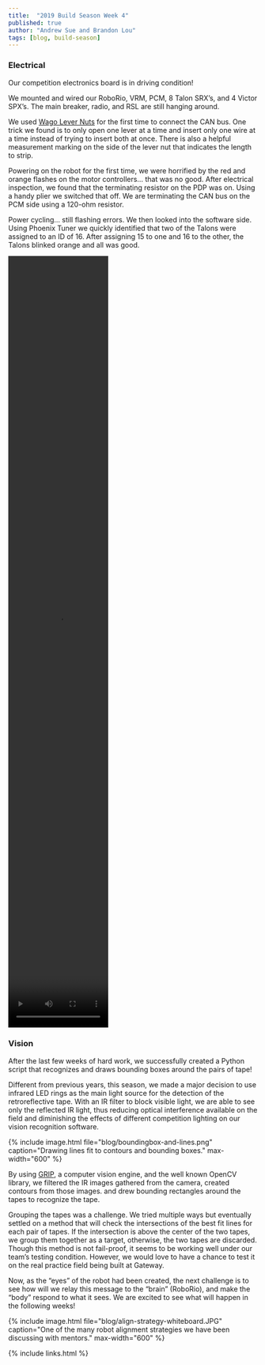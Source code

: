 ```yaml
---
title:  "2019 Build Season Week 4"
published: true
author: "Andrew Sue and Brandon Lou"
tags: [blog, build-season]
---
```


### Electrical

Our competition electronics board is in driving condition!

We mounted and wired our RoboRio, VRM, PCM,  8 Talon SRX’s, and 4 Victor SPX’s. The main breaker, radio, and RSL are still hanging around.

We used [Wago Lever Nuts](https://www.wago.com/221/us/) for the first time to connect the CAN bus. One trick we found is to only open one lever at a time and insert only one wire at a time instead of trying to insert both at once. There is also a helpful measurement marking on the side of the lever nut that indicates the length to strip.

Powering on the robot for the first time, we were horrified by the red and orange flashes on the motor controllers… that was no good. After electrical inspection, we found that the terminating resistor on the PDP was on. Using a handy plier we switched that off. We are terminating the CAN bus on the PCM side using a 120-ohm resistor.

Power cycling…  still flashing errors. We then looked into the software side. Using Phoenix Tuner we quickly identified that two of the Talons were assigned to an ID of 16. After assigning 15 to one and 16 to the other, the Talons blinked orange and all was good.

<video controls="controls" width="40%" height="40%" 
       name="First Drive" src="https://files.slack.com/files-pri/T0GL3JJPM-FFV86K1EW/download/image_from_ios.mov"></video>

### Vision

After the last few weeks of hard work, we successfully created a Python script that recognizes and draws bounding boxes around the pairs of tape!

Different from previous years, this season, we made a major decision to use infrared LED rings as the main light source for the detection of the retroreflective tape. With an IR filter to block visible light, we are able to see only the reflected IR light, thus reducing optical interference available on the field and diminishing the effects of different competition lighting on our vision recognition software.

{% include image.html file="blog/boundingbox-and-lines.png" caption="Drawing lines fit to contours and bounding boxes." max-width="600" %}

By using [GRIP](https://github.com/WPIRoboticsProjects/GRIP), a computer vision engine, and the well known OpenCV library, we filtered the IR images gathered from the camera, created contours from those images. and drew bounding rectangles around the tapes to recognize the tape.

Grouping the tapes was a challenge. We tried multiple ways but eventually settled on a method that will check the intersections of the best fit lines for each pair of tapes. If the intersection is above the center of the two tapes, we group them together as a target, otherwise, the two tapes are discarded. Though this method is not fail-proof, it seems to be working well under our team’s testing condition. However, we would love to have a chance to test it on the real practice field being built at Gateway.

Now, as the “eyes” of the robot had been created, the next challenge is to see how will we relay this message to the “brain” (RoboRio), and make the “body” respond to what it sees. We are excited to see what will happen in the following weeks!

{% include image.html file="blog/align-strategy-whiteboard.JPG" caption="One of the many robot alignment strategies we have been discussing with mentors." max-width="600" %}

{% include links.html %}
